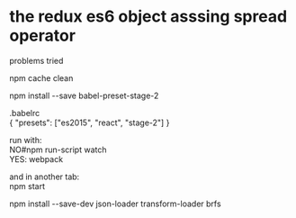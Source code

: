 # the redux es6 object asssing spread operator

problems tried

npm cache clean


npm install --save babel-preset-stage-2

.babelrc  
{ "presets": ["es2015", "react", "stage-2"] }


run with:  
NO#npm run-script watch  
YES: webpack  


and in another tab:  
npm start


npm install --save-dev json-loader transform-loader brfs
